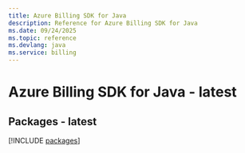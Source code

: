 ```yaml
---
title: Azure Billing SDK for Java
description: Reference for Azure Billing SDK for Java
ms.date: 09/24/2025
ms.topic: reference
ms.devlang: java
ms.service: billing
---
```

# Azure Billing SDK for Java - latest
## Packages - latest
[!INCLUDE [packages](billing-index.md)]